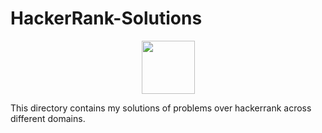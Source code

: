 # HackerRank-Solutions

<p align="center">
    <a href="https://www.hackerrank.com/imkashyap">
        <img height=85 src="https://d3keuzeb2crhkn.cloudfront.net/hackerrank/assets/styleguide/logo_wordmark-f5c5eb61ab0a154c3ed9eda24d0b9e31.svg">
    </a>
</p>

This directory contains my solutions of problems over hackerrank across different domains.
